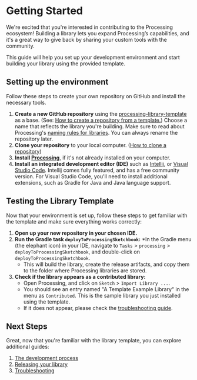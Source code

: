 # Getting Started
We're excited that you're interested in contributing to the Processing ecosystem! Building a library lets you expand Processing’s capabilities, and it's a great way to give back by sharing your custom tools with the community.

This guide will help you set up your development environment and start building your library using the provided template.


## Setting up the environment
Follow these steps to create your own repository on GitHub and install the necessary tools.

1. **Create a new GitHub repository** using the [processing-library-template](https://github.com/processing/processing-library-template)
   as a base.
   (See: [How to create a repository from a template.](https://docs.github.com/en/repositories/creating-and-managing-repositories/creating-a-repository-from-a-template))
   Choose a name that reflects the library you're building. Make sure to read about Processing's [naming rules for libraries](https://github.com/benfry/processing4/wiki/Library-Basics#library-naming-rules). You can always rename the repository later.
2. **Clone your repository** to your local computer.
   ([How to clone a repository](https://docs.github.com/en/repositories/creating-and-managing-repositories/cloning-a-repository))
3. **Install [Processing](https://processing.org/download)**, if it's not already installed on your computer.
4. **Install an integrated development editor (IDE)** such as [Intellij](https://www.jetbrains.com/idea/download), 
   or [Visual Studio Code](https://code.visualstudio.com/).
   Intellij comes fully featured, and has a free community version. For Visual Studio Code, you'll need to install additional extensions, such as Gradle for Java and Java language support.

## Testing the Library Template
Now that your environment is set up, follow these steps to get familiar with the template and make sure everything works correctly:

1.  **Open up your new repository in your chosen IDE.**
2.  **Run the Gradle task `deployToProcessingSketchbook`:** 
    *In the Gradle menu (the elephant icon) in your IDE, navigate to `Tasks` > `processing` > 
    `deployToProcessingSketchbook`, and double-click on `deployToProcessingSketchbook`. 
    * This will build the library, create the release artifacts, and copy them to the folder 
    where Processing libraries are stored.
3.  **Check if the library appears as a contributed library:** 
    * Open Processing, and click on `Sketch` > `Import Library ...`.
    * You should see an entry named "A Template Example Library" in the menu as `Contributed`. 
    This is the sample library you just installed using the template. 
    * If it does not appear, please check the [troubleshooting guide](troubleshooting.md).


## Next Steps
Great, now that you're familiar with the library template, you can explore additional guides:

1. [The development process](develop)
2. [Releasing your library](release)
3. [Troubleshooting](troubleshooting.md)
